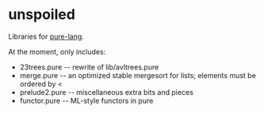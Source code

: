 unspoiled
=========

Libraries for [pure-lang](http://code.google.com/p/pure-lang/).

At the moment, only includes:

 *   23trees.pure -- rewrite of lib/avltrees.pure
 *   merge.pure -- an optimized stable mergesort for lists;
                   elements must be ordered by <
 *   prelude2.pure -- miscellaneous extra bits and pieces
 *   functor.pure -- ML-style functors in pure
